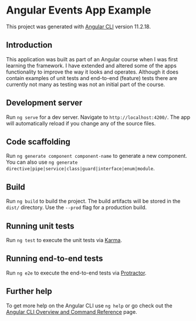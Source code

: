 # Angular Events App Example

This project was generated with [Angular CLI](https://github.com/angular/angular-cli) version 11.2.18.

## Introduction

This application was built as part of an Angular course when I was first learning the framework. I have extended and altered some of the apps functionality to improve the way it looks and operates. Although it does contain examples of unit tests and end-to-end (feature) tests there are currently not many as testing was not an initial part of the course.

## Development server

Run `ng serve` for a dev server. Navigate to `http://localhost:4200/`. The app will automatically reload if you change any of the source files.

## Code scaffolding

Run `ng generate component component-name` to generate a new component. You can also use `ng generate directive|pipe|service|class|guard|interface|enum|module`.

## Build

Run `ng build` to build the project. The build artifacts will be stored in the `dist/` directory. Use the `--prod` flag for a production build.

## Running unit tests

Run `ng test` to execute the unit tests via [Karma](https://karma-runner.github.io).

## Running end-to-end tests

Run `ng e2e` to execute the end-to-end tests via [Protractor](http://www.protractortest.org/).

## Further help

To get more help on the Angular CLI use `ng help` or go check out the [Angular CLI Overview and Command Reference](https://angular.io/cli) page.
